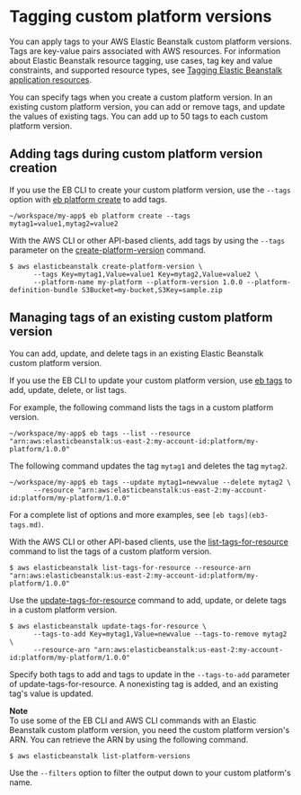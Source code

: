 # Tagging custom platform versions<a name="custom-platforms-tagging"></a>

You can apply tags to your AWS Elastic Beanstalk custom platform versions\. Tags are key\-value pairs associated with AWS resources\. For information about Elastic Beanstalk resource tagging, use cases, tag key and value constraints, and supported resource types, see [Tagging Elastic Beanstalk application resources](applications-tagging-resources.md)\.

You can specify tags when you create a custom platform version\. In an existing custom platform version, you can add or remove tags, and update the values of existing tags\. You can add up to 50 tags to each custom platform version\.

## Adding tags during custom platform version creation<a name="custom-platforms-tagging.create"></a>

If you use the EB CLI to create your custom platform version, use the `--tags` option with [eb platform create](eb3-platform.md#eb3-platform-create) to add tags\.

```
~/workspace/my-app$ eb platform create --tags mytag1=value1,mytag2=value2
```

With the AWS CLI or other API\-based clients, add tags by using the `--tags` parameter on the [create\-platform\-version](https://docs.aws.amazon.com/cli/latest/reference/elasticbeanstalk/create-platform-version.html) command\.

```
$ aws elasticbeanstalk create-platform-version \
      --tags Key=mytag1,Value=value1 Key=mytag2,Value=value2 \
      --platform-name my-platform --platform-version 1.0.0 --platform-definition-bundle S3Bucket=my-bucket,S3Key=sample.zip
```

## Managing tags of an existing custom platform version<a name="custom-platforms-tagging.manage"></a>

You can add, update, and delete tags in an existing Elastic Beanstalk custom platform version\.

If you use the EB CLI to update your custom platform version, use [eb tags](eb3-tags.md) to add, update, delete, or list tags\.

For example, the following command lists the tags in a custom platform version\.

```
~/workspace/my-app$ eb tags --list --resource "arn:aws:elasticbeanstalk:us-east-2:my-account-id:platform/my-platform/1.0.0"
```

The following command updates the tag `mytag1` and deletes the tag `mytag2`\.

```
~/workspace/my-app$ eb tags --update mytag1=newvalue --delete mytag2 \
      --resource "arn:aws:elasticbeanstalk:us-east-2:my-account-id:platform/my-platform/1.0.0"
```

For a complete list of options and more examples, see `[eb tags](eb3-tags.md)`\.

With the AWS CLI or other API\-based clients, use the [list\-tags\-for\-resource](https://docs.aws.amazon.com/cli/latest/reference/elasticbeanstalk/list-tags-for-resource.html) command to list the tags of a custom platform version\.

```
$ aws elasticbeanstalk list-tags-for-resource --resource-arn "arn:aws:elasticbeanstalk:us-east-2:my-account-id:platform/my-platform/1.0.0"
```

Use the [update\-tags\-for\-resource](https://docs.aws.amazon.com/cli/latest/reference/elasticbeanstalk/update-tags-for-resource.html) command to add, update, or delete tags in a custom platform version\.

```
$ aws elasticbeanstalk update-tags-for-resource \
      --tags-to-add Key=mytag1,Value=newvalue --tags-to-remove mytag2 \
      --resource-arn "arn:aws:elasticbeanstalk:us-east-2:my-account-id:platform/my-platform/1.0.0"
```

Specify both tags to add and tags to update in the `--tags-to-add` parameter of update\-tags\-for\-resource\. A nonexisting tag is added, and an existing tag's value is updated\.

**Note**  
To use some of the EB CLI and AWS CLI commands with an Elastic Beanstalk custom platform version, you need the custom platform version's ARN\. You can retrieve the ARN by using the following command\.  

```
$ aws elasticbeanstalk list-platform-versions
```
Use the `--filters` option to filter the output down to your custom platform's name\.